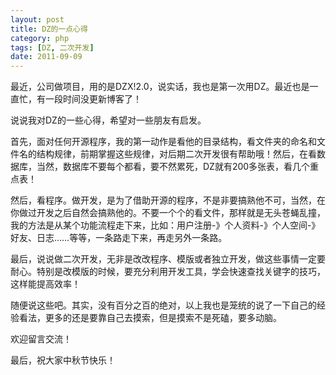 ```yaml
---
layout: post
title: DZ的一点心得
category: php
tags: [DZ, 二次开发]
date: 2011-09-09
---
```

<p>最近，公司做项目，用的是DZX!2.0，说实话，我也是第一次用DZ。最近也是一直忙，有一段时间没更新博客了！</p>
<p>说说我对DZ的一些心得，希望对一些朋友有启发。</p>
<p>首先，面对任何开源程序，我的第一动作是看他的目录结构，看文件夹的命名和文件名的结构规律，前期掌握这些规律，对后期二次开发很有帮助哦！然后，在看数据库，当然，数据库不要每个都看，要不然累死，DZ就有200多张表，看几个重点表！</p>
<p>然后，看程序。做开发，是为了借助开源的程序，不是非要搞熟他不可，当然，在你做过开发之后自然会搞熟他的。不要一个个的看文件，那样就是无头苍蝇乱撞，我的方法是从某个功能流程走下来，比如：用户注册-》个人资料-》个人空间-》好友、日志&hellip;&hellip;等等，一条路走下来，再走另外一条路。</p>
<p>最后，说说做二次开发，无非是改改程序、模版或者独立开发，做这些事情一定要耐心。特别是改模版的时候，要充分利用开发工具，学会快速查找关键字的技巧，这样能提高效率！</p>
<p>随便说这些吧。其实，没有百分之百的绝对，以上我也是笼统的说了一下自己的经验看法，更多的还是要靠自己去摸索，但是摸索不是死磕，要多动脑。</p>
<p>欢迎留言交流！</p>
<p>最后，祝大家中秋节快乐！</p>
